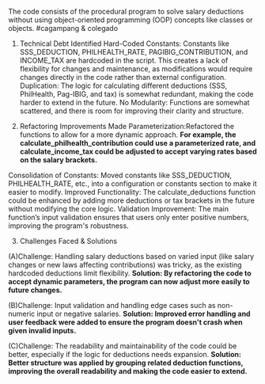 The code consists of the procedural program to solve salary deductions without using object-oriented programming (OOP) concepts like classes or objects. #cagampang & colegado

1. Technical Debt Identified
Hard-Coded Constants: Constants like SSS_DEDUCTION, PHILHEALTH_RATE, PAGIBIG_CONTRIBUTION, and INCOME_TAX are hardcoded in the script. 
This creates a lack of flexibility for changes and maintenance, as modifications would require changes directly in the code rather than external configuration.
Duplication: The logic for calculating different deductions (SSS, PhilHealth, Pag-IBIG, and tax) is somewhat redundant, making the code harder to extend in the future.
No Modularity: Functions are somewhat scattered, and there is room for improving their clarity and structure.


2. Refactoring Improvements Made
Parameterization:Refactored the functions to allow for a more dynamic approach.
**For example, the calculate_philhealth_contribution could use a parameterized rate, and calculate_income_tax could be adjusted to accept varying rates based on the salary brackets.**

Consolidation of Constants: Moved constants like SSS_DEDUCTION, PHILHEALTH_RATE, etc., into a configuration or constants section to make it easier to modify.
Improved Functionality: The calculate_deductions function could be enhanced by adding more deductions or tax brackets in the future without modifying the core logic.
Validation Improvement: The main function’s input validation ensures that users only enter positive numbers, improving the program's robustness.


3. Challenges Faced & Solutions
   
(A)Challenge: Handling salary deductions based on varied input (like salary changes or new laws affecting contributions) was tricky, as the existing hardcoded deductions limit flexibility.
**Solution: By refactoring the code to accept dynamic parameters, the program can now adjust more easily to future changes.**

(B)Challenge: Input validation and handling edge cases such as non-numeric input or negative salaries.
**Solution: Improved error handling and user feedback were added to ensure the program doesn't crash when given invalid inputs.**

(C)Challenge: The readability and maintainability of the code could be better, especially if the logic for deductions needs expansion.
**Solution: Better structure was applied by grouping related deduction functions, improving the overall readability and making the code easier to extend.**
